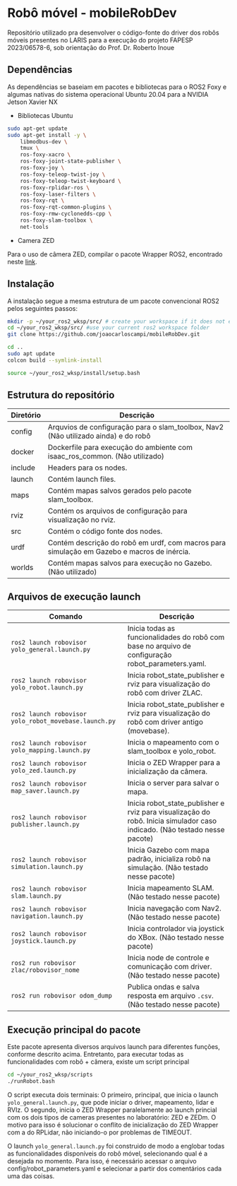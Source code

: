 # Robô móvel - mobileRobDev
Repositório utilizado pra desenvolver o código-fonte do driver dos robôs móveis presentes no LARIS para a execução do projeto FAPESP 2023/06578-6, sob orientação do Prof. Dr. Roberto Inoue

## Dependências

As dependências se baseiam em pacotes e bibliotecas para o ROS2 Foxy e algumas nativas do sistema operacional Ubuntu 20.04 para a NVIDIA Jetson Xavier NX

* Bibliotecas Ubuntu

```bash
sudo apt-get update
sudo apt-get install -y \
	libmodbus-dev \
	tmux \
	ros-foxy-xacro \
	ros-foxy-joint-state-publisher \
	ros-foxy-joy \
	ros-foxy-teleop-twist-joy \
	ros-foxy-teleop-twist-keyboard \
	ros-foxy-rplidar-ros \
	ros-foxy-laser-filters \
	ros-foxy-rqt \
	ros-foxy-rqt-common-plugins \
	ros-foxy-rmw-cyclonedds-cpp \
	ros-foxy-slam-toolbox \
	net-tools 
```
* Camera ZED
  
Para o uso de câmera ZED, compilar o pacote Wrapper ROS2, encontrado neste [link](https://github.com/stereolabs/zed-ros2-wrapper).

## Instalação

A instalação segue a mesma estrutura de um pacote convencional ROS2 pelos seguintes passos:
```bash
mkdir -p ~/your_ros2_wksp/src/ # create your workspace if it does not exist
cd ~/your_ros2_wksp/src/ #use your current ros2 workspace folder
git clone https://github.com/joaocarloscampi/mobileRobDev.git

cd ..
sudo apt update
colcon build --symlink-install

source ~/your_ros2_wksp/install/setup.bash
```


## Estrutura do repositório

| Diretório | Descrição |
|-----------|-----------|
| config    | Arquvios de configuração para o slam_toolbox, Nav2 (Não utilizado ainda) e do robô |
| docker    | Dockerfile para execução do ambiente com isaac_ros_common. (Não utilizado) |
| include   | Headers para os nodes. |
| launch    | Contém launch files. |
| maps      | Contém mapas salvos gerados pelo pacote slam_toolbox. |
| rviz      | Contém os arquivos de configuração para visualização no rviz. |
| src       | Contém o código fonte dos nodes. |
| urdf      | Contém descrição do robô em urdf, com macros para simulação em Gazebo e macros de inércia. |
| worlds    | Contém mapas salvos para execução no Gazebo. (Não utilizado) |

## Arquivos de execução launch

| Comando | Descrição |
|---------|-----------|
| `ros2 launch robovisor yolo_general.launch.py` | Inicia todas as funcionalidades do robô com base no arquivo de configuração robot_parameters.yaml. |
| `ros2 launch robovisor yolo_robot.launch.py` | Inicia robot_state_publisher e rviz para visualização do robô com driver ZLAC. |
| `ros2 launch robovisor yolo_robot_movebase.launch.py` | Inicia robot_state_publisher e rviz para visualização do robô com driver antigo (movebase). |
| `ros2 launch robovisor yolo_mapping.launch.py` | Inicia o mapeamento com o slam_toolbox e yolo_robot. |
| `ros2 launch robovisor yolo_zed.launch.py` | Inicia o ZED Wrapper para a inicialização da câmera. |
| `ros2 launch robovisor map_saver.launch.py` | Inicia o server para salvar o mapa. |
| `ros2 launch robovisor publisher.launch.py` | Inicia robot_state_publisher e rviz para visualização do robô. Inicia simulador caso indicado. (Não testado nesse pacote) |
| `ros2 launch robovisor simulation.launch.py` | Inicia Gazebo com mapa padrão, inicializa robô na simulação. (Não testado nesse pacote) |
| `ros2 launch robovisor slam.launch.py` | Inicia mapeamento SLAM. (Não testado nesse pacote) |
| `ros2 launch robovisor navigation.launch.py` | Inicia navegação com Nav2. (Não testado nesse pacote) |
| `ros2 launch robovisor joystick.launch.py` | Inicia controlador via joystick do XBox. (Não testado nesse pacote) |
| `ros2 run robovisor zlac/robovisor_nome` | Inicia node de controle e comunicação com driver. (Não testado nesse pacote) |
| `ros2 run robovisor odom_dump` | Publica ondas e salva resposta em arquivo `.csv`. (Não testado nesse pacote) |

## Execução principal do pacote

Este pacote apresenta diversos arquivos launch para diferentes funções, conforme descrito acima. Entretanto, para executar todas as funcionalidades com robô + câmera, existe um script principal

```bash
cd ~/your_ros2_wksp/scripts
./runRobot.bash
```
O script executa dois terminais: O primeiro, principal, que inicia o launch ```yolo_general.launch.py```, que pode iniciar o driver, mapeamento, lidar e RVIz. O segundo, inicia o ZED Wrapper paralelamente ao launch princial com os dois tipos de cameras presentes no laboratório: ZED e ZEDm. O motivo para isso é solucionar o conflito de inicialização do ZED Wrapper com a do RPLidar, não iniciando-o por problemas de TIMEOUT. 

O launch ```yolo_general.launch.py``` foi construido de modo a englobar todas as funcionalidades disponíveis do robô móvel, selecionando qual é a desejada no momento. Para isso, é necessário acessar o arquivo config/robot_parameters.yaml e selecionar a partir dos comentários cada uma das coisas.
